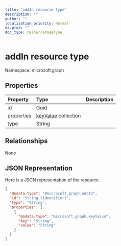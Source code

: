 ```yaml
---
title: "addIn resource type"
description: ""
author: ""
localization_priority: Normal
ms.prod: ""
doc_type: resourcePageType
---
```


# addIn resource type


Namespace: microsoft.graph



## Properties
|Property|Type|Description|
|:---|:---|:---|
|id|Guid||
|properties|[keyValue](../resources/keyvalue.md) collection||
|type|String||

## Relationships
None

## JSON Representation
Here is a JSON representation of the resource.
<!-- {
  "blockType": "resource",
  "@odata.type": "microsoft.graph.addIn"
}
-->
``` json
{
  "@odata.type": "#microsoft.graph.addIn",
  "id": "String (identifier)",
  "type": "String",
  "properties": [
    {
      "@odata.type": "microsoft.graph.keyValue",
      "key": "String",
      "value": "String"
    }
  ]
}
```

